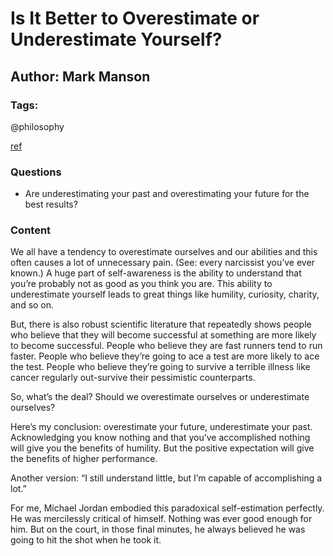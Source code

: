 # Is It Better to Overestimate or Underestimate Yourself?

## Author: Mark Manson

### Tags: 

@philosophy

[ref](https://markmanson.net/newsletters/motherfcking-monday-14)

### Questions

- Are underestimating your past and overestimating your future for the best results?

### Content

We all have a tendency to overestimate ourselves and our abilities and this often causes a lot of unnecessary pain. (See: every narcissist you’ve ever known.) A huge part of self-awareness is the ability to understand that you’re probably not as good as you think you are. This ability to underestimate yourself leads to great things like humility, curiosity, charity, and so on.

But, there is also robust scientific literature that repeatedly shows people who believe that they will become successful at something are more likely to become successful. People who believe they are fast runners tend to run faster. People who believe they’re going to ace a test are more likely to ace the test. People who believe they’re going to survive a terrible illness like cancer regularly out-survive their pessimistic counterparts.

So, what’s the deal? Should we overestimate ourselves or underestimate ourselves?

Here’s my conclusion: overestimate your future, underestimate your past. Acknowledging you know nothing and that you’ve accomplished nothing will give you the benefits of humility. But the positive expectation will give the benefits of higher performance.

Another version: “I still understand little, but I’m capable of accomplishing a lot.”

For me, Michael Jordan embodied this paradoxical self-estimation perfectly. He was mercilessly critical of himself. Nothing was ever good enough for him. But on the court, in those final minutes, he always believed he was going to hit the shot when he took it.